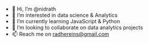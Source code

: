 - 👋 Hi, I’m @nidrath
- 👀 I’m interested in data science & Analytics 
- 🌱 I’m currently learning JavaScript & Python 
- 💞️ I’m looking to collaborate on data analytics projects 
- 📫 Reach me on radhereins@gmail.com

<!---
nidrath/nidrath is a ✨ special ✨ repository because its `README.md` (this file) appears on your GitHub profile.
You can click the Preview link to take a look at your changes.
--->
